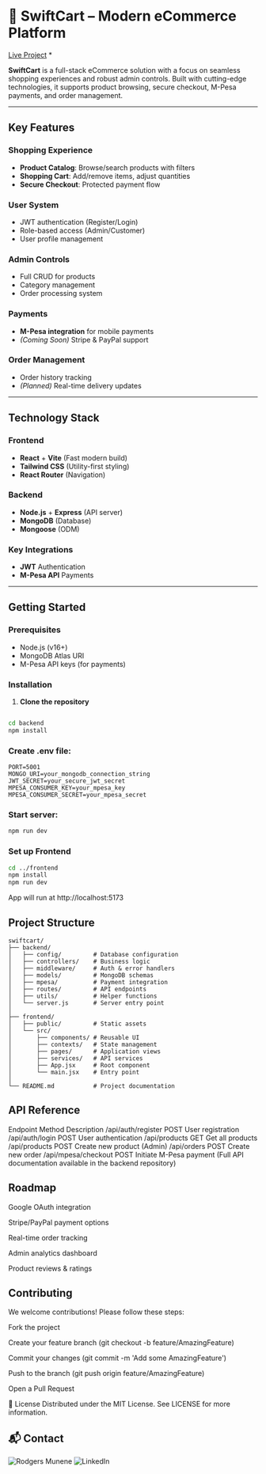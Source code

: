 # 🛒 SwiftCart – Modern eCommerce Platform

[Live Project]("https://swiftcart-oxor.vercel.app/") *

**SwiftCart** is a full-stack eCommerce solution with a focus on seamless shopping experiences and robust admin controls. Built with cutting-edge technologies, it supports product browsing, secure checkout, M-Pesa payments, and order management.

---

##  Key Features

### Shopping Experience
- **Product Catalog**: Browse/search products with filters
- **Shopping Cart**: Add/remove items, adjust quantities
- **Secure Checkout**: Protected payment flow

### User System
- JWT authentication (Register/Login)
- Role-based access (Admin/Customer)
- User profile management

### Admin Controls
- Full CRUD for products
- Category management
- Order processing system

### Payments
- **M-Pesa integration** for mobile payments
- *(Coming Soon)* Stripe & PayPal support

### Order Management
- Order history tracking
- *(Planned)* Real-time delivery updates

---

## Technology Stack

### Frontend
- **React** + **Vite** (Fast modern build)
- **Tailwind CSS** (Utility-first styling)
- **React Router** (Navigation)

### Backend
- **Node.js** + **Express** (API server)
- **MongoDB** (Database)
- **Mongoose** (ODM)

### Key Integrations
- **JWT** Authentication
- **M-Pesa API** Payments

---

## Getting Started

### Prerequisites
- Node.js (v16+)
- MongoDB Atlas URI
- M-Pesa API keys (for payments)

### Installation

1. **Clone the repository**
   ```bashSet up Backend

```bash
cd backend
npm install
```
### Create .env file:

```env
PORT=5001
MONGO_URI=your_mongodb_connection_string
JWT_SECRET=your_secure_jwt_secret
MPESA_CONSUMER_KEY=your_mpesa_key
MPESA_CONSUMER_SECRET=your_mpesa_secret
```

### Start server:

```bash
npm run dev
```

### Set up Frontend


```bash
cd ../frontend
npm install
npm run dev
```
App will run at http://localhost:5173

## Project Structure
```text
swiftcart/
├── backend/
│   ├── config/         # Database configuration
│   ├── controllers/    # Business logic
│   ├── middleware/     # Auth & error handlers
│   ├── models/         # MongoDB schemas
│   ├── mpesa/          # Payment integration
│   ├── routes/         # API endpoints
│   ├── utils/          # Helper functions
│   └── server.js       # Server entry point
│
├── frontend/
│   ├── public/         # Static assets
│   └── src/
│       ├── components/ # Reusable UI
│       ├── contexts/   # State management
│       ├── pages/      # Application views
│       ├── services/   # API services
│       ├── App.jsx     # Root component
│       └── main.jsx    # Entry point
│
└── README.md           # Project documentation
```

## API Reference

Endpoint	Method	Description
/api/auth/register	POST	User registration
/api/auth/login	POST	User authentication
/api/products	GET	Get all products
/api/products	POST	Create new product (Admin)
/api/orders	POST	Create new order
/api/mpesa/checkout	POST	Initiate M-Pesa payment
(Full API documentation available in the backend repository)

##  Roadmap
Google OAuth integration

Stripe/PayPal payment options

Real-time order tracking

Admin analytics dashboard

Product reviews & ratings

## Contributing
We welcome contributions! Please follow these steps:

Fork the project

Create your feature branch (git checkout -b feature/AmazingFeature)

Commit your changes (git commit -m 'Add some AmazingFeature')

Push to the branch (git push origin feature/AmazingFeature)

Open a Pull Request

📜 License
Distributed under the MIT License. See LICENSE for more information.

## 📬 Contact
![Rodgers Munene]("https://img.shields.io/badge/GitHub-100000?style=for-the-badge&logo=github&logoColor=white")
![LinkedIn]("https://img.shields.io/badge/LinkedIn-0077B5?style=for-the-badge&logo=linkedin&logoColor=white")



  
